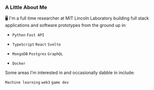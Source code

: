 ### A Little About Me

🖥️ I'm a full time researcher at MIT Lincoln Laboratory building full stack applications and software prototypes from the ground up in:

- `Python` `Fast API`

- `TypeScript` `React` `Svelte`

- `MongoDB` `Postgres` `GraphQL`

- `Docker`

Some areas I'm interested in and occasionally dabble in include:

`Machine learning` `web3` `game dev`
